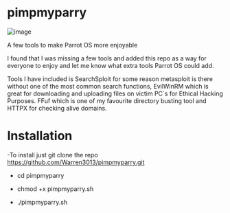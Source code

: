 # pimpmyparry

![image](https://user-images.githubusercontent.com/53001575/214534755-d20c5a21-f882-43b8-bcb6-7a884a689a6b.png)

A few tools to make Parrot OS more enjoyable

I found that I was missing a few tools and added this repo as a way for everyone to enjoy and let me know what extra tools Parrot OS could add. 

Tools I have included is SearchSploit for some reason metasploit is there without one of the most common search functions, EvilWinRM which is great for downloading and uploading files on victim PC`s for Ethical Hacking Purposes.  FFuf which is one of my favourite directory busting tool and HTTPX for checking alive domains. 

# Installation

-To install just git clone the repo https://github.com/Warren3013/pimpmyparry.git 

- cd pimpmyparry

- chmod +x pimpmyparry.sh

- ./pimpmyparry.sh

